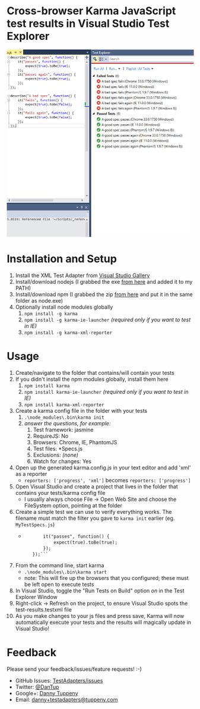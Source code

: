 ﻿Cross-browser Karma JavaScript test results in Visual Studio Test Explorer
=========

[![Screenshot of Karma tests in Visual Studio Test Explorer; click for video](DanTup.TestAdapters.Xml.Vsix/Screenshot.png)](http://www.youtube.com/watch?v=-28j6Ek8D7w)



Installation and Setup
===

1. Install the XML Test Adapter from [Visual Studio Gallery](http://visualstudiogallery.msdn.microsoft.com/bfe6feb7-7ec4-4e8e-9d90-cf6ea2cd2169)
2. Install/download nodejs (I grabbed the exe [from here](http://nodejs.org/dist/) and added it to my PATH)
3. Install/download npm (I grabbed the zip [from here](http://nodejs.org/dist/npm/) and put it in the same folder as node.exe)
4. Optionally install node modules globally
   1. ```npm install -g karma```
   2. ```npm install -g karma-ie-launcher``` _(required only if you want to test in IE)_
   3. ```npm install -g karma-xml-reporter```

Usage
===
1. Create/navigate to the folder that contains/will contain your tests
2. If you didn't install the npm modules globally, install them here
   1. ```npm install karma```
   2. ```npm install karma-ie-launcher``` _(required only if you want to test in IE)_
   3. ```npm install karma-xml-reporter```
3. Create a karma config file in the folder with your tests
   1. ```.\node_modules\.bin\karma init```
   2. _answer the questions, for example:_
      1. Test framework: jasmine
      2. RequireJS: No
      2. Browsers: Chrome, IE, PhantomJS
      3. Test files: *Specs.js
      4. Exclusions: _(none)_
      5. Watch for changes: Yes
4. Open up the generated karma.config.js in your text editor and add 'xml' as a reporter
   - ```reporters: ['progress', 'xml']``` becomes ```reporters: ['progress']```
5. Open Visual Studio and create a project that lives in the folder that contains your tests/karma config file
   - I usually always choose File -> Open Web Site and choose the FileSystem option, pointing at the folder
6. Create a simple test we can use to verify everything works. The filename must match the filter you gave to ```karma init``` earlier (eg. ```MyTestSpecs.js```)
   - ```describe("a test", function() {
            it("passes", function() {
                expect(true).toBe(true);
            });
        });```
7. From the command line, start karma
   - ```.\node_modules\.bin\karma start```
   - note: This will fire up the browsers that you configured; these must be left open to execute tests
8. In Visual Studio, toggle the "Run Tests on Build" option _on_ in the Test Explorer Window
9. Right-click -> Refresh on the project, to ensure Visual Studio spots the test-results.testxml file
10. As you make changes to your js files and press save, Karma will now automatically execute your tests and the results will magically update in Visual Studio!

Feedback
===
Please send your feedback/issues/feature requests! :-)

- GitHub Issues: [TestAdapters/issues](https://github.com/DanTup/TestAdapters/issues)
- Twitter: [@DanTup](https://twitter.com/DanTup)
- Google+: [Danny Tuppeny](http://profile.dantup.com/)
- Email: [danny+testadapters@tuppeny.com](mailto:danny+testadapters@tuppeny.com)
